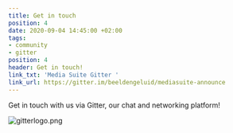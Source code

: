 ```yaml
---
title: Get in touch
position: 4
date: 2020-09-04 14:45:00 +02:00
tags:
- community
- gitter
position: 4
header: Get in touch!
link_txt: 'Media Suite Gitter '
link_url: https://gitter.im/beeldengeluid/mediasuite-announce
---
```


Get in touch with us via Gitter, our chat and networking platform!

![gitterlogo.png](/uploads/gitterlogo.png)